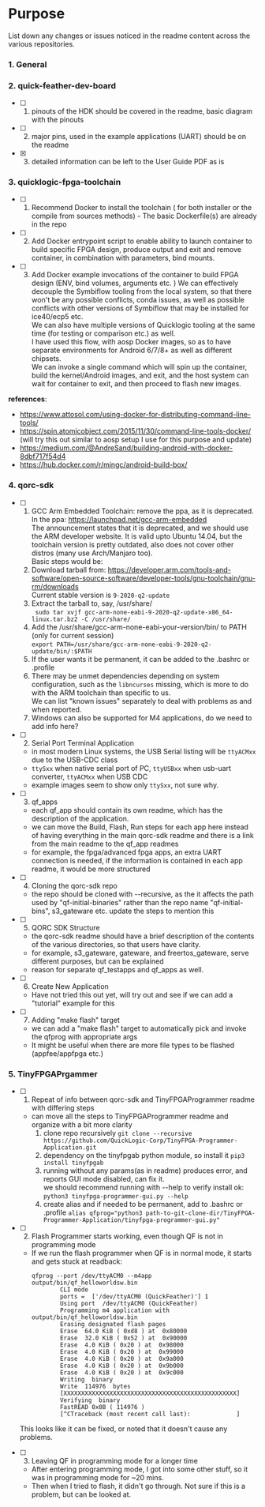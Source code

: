 # Purpose

List down any changes or issues noticed in the readme content across the various repositories.

### 1. General


### 2. quick-feather-dev-board
- [ ] 1. pinouts of the HDK should be covered in the readme, basic diagram with the pinouts
- [ ] 2. major pins, used in the example applications (UART) should be on the readme
- [x] 3. detailed information can be left to the User Guide PDF as is


### 3. quicklogic-fpga-toolchain
- [ ] 1. Recommend Docker to install the toolchain ( for both installer or the compile from sources methods) - The basic Dockerfile(s) are already in the repo
- [ ] 2. Add Docker entrypoint script to enable ability to launch container to build specific FPGA design, produce output and exit and remove container, in combination with parameters, bind mounts.
- [ ] 3. Add Docker example invocations of the container to build FPGA design (ENV, bind volumes, arguments etc. )
    We can effectively decouple the Symbiflow tooling from the local system, so that there won't be any possible conflicts, conda issues, as well as possible conflicts with other versions of Symbiflow that may be installed for ice40/ecp5 etc.  
    We can also have multiple versions of Quicklogic tooling at the same time (for testing or comparison etc.) as well.  
    I have used this flow, with aosp Docker images, so as to have separate environments for Android 6/7/8+ as well as different chipsets.  
    We can invoke a single command which will spin up the container, build the kernel/Android images, and exit, and the host system can wait for container to exit, and then proceed to flash new images.  
    

**references**:  
- https://www.attosol.com/using-docker-for-distributing-command-line-tools/
- https://spin.atomicobject.com/2015/11/30/command-line-tools-docker/  
(will try this out similar to aosp setup I use for this purpose and update)
- https://medium.com/@AndreSand/building-android-with-docker-8dbf717f54d4  
- https://hub.docker.com/r/mingc/android-build-box/  


### 4. qorc-sdk  
- [ ] 1. GCC Arm Embedded Toolchain: remove the ppa, as it is deprecated.  
    In the ppa: https://launchpad.net/gcc-arm-embedded  
    The announcement states that it is deprecated, and we should use the ARM developer website. It is valid upto Ubuntu 14.04, but the toolchain version is pretty outdated, also does not cover other distros (many use Arch/Manjaro too).  
    Basic steps would be:  
    1. Download tarball from: https://developer.arm.com/tools-and-software/open-source-software/developer-tools/gnu-toolchain/gnu-rm/downloads  
    Current stable version is `9-2020-q2-update`
    2. Extract the tarball to, say, /usr/share/  
    ` sudo tar xvjf gcc-arm-none-eabi-9-2020-q2-update-x86_64-linux.tar.bz2 -C /usr/share/`
    3. Add the /usr/share/gcc-arm-none-eabi-your-version/bin/ to PATH (only for current session)  
    `export PATH=/usr/share/gcc-arm-none-eabi-9-2020-q2-update/bin/:$PATH`
    4. If the user wants it be permanent, it can be added to the .bashrc or .profile
    5. There may be unmet dependencies depending on system configuration, such as the `libncurses` missing, which is more to do with the ARM toolchain than specific to us.  
    We can list "known issues" separately to deal with problems as and when reported.
    6. Windows can also be supported for M4 applications, do we need to add info here?

- [ ] 2. Serial Port Terminal Application
  -  in most modern Linux systems, the USB Serial listing will be `ttyACMxx` due to the USB-CDC class
  -  `ttySxx` when native serial port of PC, `ttyUSBxx` when usb-uart converter, `ttyACMxx` when USB CDC
  - example images seem to show only `ttySxx`, not sure why.
  
- [ ] 3. qf_apps
  - each qf_app should contain its own readme, which has the description of the application.
  - we can move the Build, Flash, Run steps for each app here instead of having everything in the main qorc-sdk readme and there is a link from the main readme to the qf_app readmes
  - for example, the fpga/advanced fpga apps, an extra UART connection is needed, if the information is contained in each app readme, it would be more structured
 
- [ ] 4. Cloning the qorc-sdk repo
  - the repo should be cloned with --recursive, as the it affects the path used by "qf-initial-binaries" rather than the repo name "qf-initial-bins", s3_gateware etc.
  update the steps to mention this

- [ ] 5. QORC SDK Structure
  - the qorc-sdk readme should have a brief description of the contents of the various directories, so that users have clarity.
  - for example, s3_gateware, gateware, and freertos_gateware, serve different purposes, but can be explained
  - reason for separate qf_testapps and qf_apps as well.

-  [ ] 6. Create New Application
   - Have  not tried this out yet, will try out and see if we can add a "tutorial" example for this

- [ ] 7. Adding "make flash" target
  - we can add a "make flash" target to automatically pick and invoke the qfprog with appropriate args
  - It might be useful when there are more file types to be flashed (appfee/appfpga etc.)


### 5. TinyFPGAPrgammer

- [ ] 1. Repeat of info between qorc-sdk and TinyFPGAProgrammer readme with differing steps
  - can move all the steps to TinyFPGAProgrammer readme and organize with a bit more clarity
    1. clone repo recursively
       `git clone --recursive https://github.com/QuickLogic-Corp/TinyFPGA-Programmer-Application.git`
    2. dependency on the tinyfpgab python module, so install it
       `pip3 install tinyfpgab`
    3. running without any params(as in readme) produces error, and reports GUI mode disabled, can fix it.  
       we should recommend running with --help to verify install ok:
       `python3 tinyfpga-programmer-gui.py --help`
    4. create alias and if needed to be permanent, add to .bashrc or .profile
       `alias qfprog="python3 path-to-git-clone-dir/TinyFPGA-Programmer-Application/tinyfpga-programmer-gui.py"`

- [ ] 2. Flash Programmer starts working, even though QF is not in programming mode
  - If we run the flash programmer when QF is in normal mode, it starts and gets stuck at readback:
    ```
    qfprog --port /dev/ttyACM0 --m4app output/bin/qf_helloworldsw.bin
            CLI mode
            ports =  ['/dev/ttyACM0 (QuickFeather)'] 1
            Using port  /dev/ttyACM0 (QuickFeather)
            Programming m4 application with  output/bin/qf_helloworldsw.bin
            Erasing designated flash pages
            Erase  64.0 KiB ( 0xd8 ) at  0x80000
            Erase  32.0 KiB ( 0x52 ) at  0x90000
            Erase  4.0 KiB ( 0x20 ) at  0x98000
            Erase  4.0 KiB ( 0x20 ) at  0x99000
            Erase  4.0 KiB ( 0x20 ) at  0x9a000
            Erase  4.0 KiB ( 0x20 ) at  0x9b000
            Erase  4.0 KiB ( 0x20 ) at  0x9c000
            Writing  binary
            Write  114976  bytes
            [XXXXXXXXXXXXXXXXXXXXXXXXXXXXXXXXXXXXXXXXXXXXXXXXX]
            Verifying  binary
            FastREAD 0x0B ( 114976 )
            [^CTraceback (most recent call last):             ]
    ```
   This looks like it can be fixed, or noted that it doesn't cause any problems.

- [ ] 3. Leaving QF in programming mode for a longer time
  - After entering programming mode, I got into some other stuff, so it was in programming mode for ~20 mins.
  - Then when I tried to flash, it didn't go through. Not sure if this is a problem, but can be looked at.



